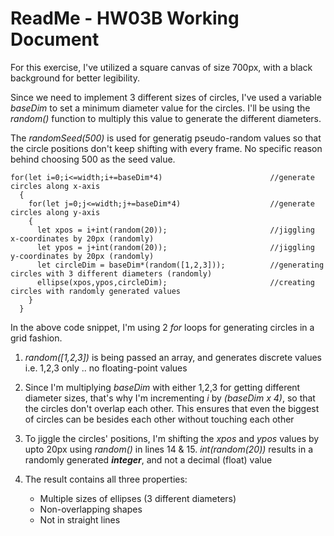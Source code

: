 # ReadMe - HW03B Working Document

For this exercise, I've utilized a square canvas of size 700px, with a black background for better legibility.

Since we need to implement 3 different sizes of circles, I've used a variable *baseDim* to set a minimum diameter value for the circles. I'll be using the *random()* function to multiply this value to generate the different diameters.

The *randomSeed(500)* is used for generatig pseudo-random values so that the circle positions don't keep shifting with every frame. No specific reason behind choosing 500 as the seed value.

```
for(let i=0;i<=width;i+=baseDim*4)                        //generate circles along x-axis
  {
    for(let j=0;j<=width;j+=baseDim*4)                    //generate circles along y-axis
    {
      let xpos = i+int(random(20));                       //jiggling x-coordinates by 20px (randomly)
      let ypos = j+int(random(20));                       //jiggling y-coordinates by 20px (randomly)
      let circleDim = baseDim*(random([1,2,3]));          //generating circles with 3 different diameters (randomly)
      ellipse(xpos,ypos,circleDim);                       //creating circles with randomly generated values
    }
  }

```

In the above code snippet, I'm using 2 *for* loops for generating circles in a grid fashion.

1. *random([1,2,3])* is being passed an array, and generates discrete values i.e. 1,2,3 only .. no floating-point values

2. Since I'm multiplying *baseDim* with either 1,2,3 for getting different diameter sizes, that's why I'm incrementing *i* by *(baseDim x 4)*, so that the circles don't overlap each other. This ensures that even the biggest of circles can be besides each other without touching each other

3. To jiggle the circles' positions, I'm shifting the *xpos* and *ypos* values by upto 20px using *random()* in lines 14 & 15. *int(random(20))* results in a randomly generated ***integer***, and not a decimal (float) value

4. The result contains all three properties:
    - Multiple sizes of ellipses (3 different diameters)
    - Non-overlapping shapes
    - Not in straight lines